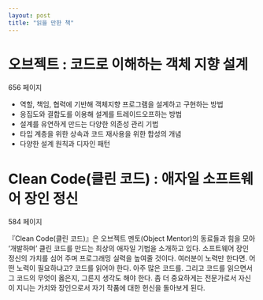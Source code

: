 ```yaml
---
layout: post
title: "읽을 만한 책"
---
```


# 오브젝트 : 코드로 이해하는 객체 지향 설계

656 페이지

* 역할, 책임, 협력에 기반해 객체지향 프로그램을 설계하고 구현하는 방법
* 응집도와 결합도를 이용해 설계를 트레이드오프하는 방법
* 설계를 유연하게 만드는 다양한 의존성 관리 기법
* 타입 계층을 위한 상속과 코드 재사용을 위한 합성의 개념
* 다양한 설계 원칙과 디자인 패턴


# Clean Code(클린 코드) : 애자일 소프트웨어 장인 정신

584 페이지

『Clean Code(클린 코드)』은 오브젝트 멘토(Object Mentor)의 동료들과 힘을 모아 ‘개발하며’ 클린 코드를 만드는 최상의 애자일 기법을 소개하고 있다. 소프트웨어 장인 정신의 가치를 심어 주며 프로그래밍 실력을 높여줄 것이다. 여러분이 노력만 한다면. 어떤 노력이 필요하냐고? 코드를 읽어야 한다. 아주 많은 코드를. 그리고 코드를 읽으면서 그 코드의 무엇이 옳은지, 그른지 생각도 해야 한다. 좀 더 중요하게는 전문가로서 자신이 지니는 가치와 장인으로서 자기 작품에 대한 헌신을 돌아보게 된다.